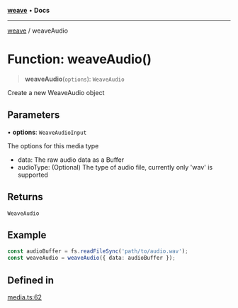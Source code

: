 [**weave**](../README.md) • **Docs**

***

[weave](../README.md) / weaveAudio

# Function: weaveAudio()

> **weaveAudio**(`options`): `WeaveAudio`

Create a new WeaveAudio object

## Parameters

• **options**: `WeaveAudioInput`

The options for this media type
   - data: The raw audio data as a Buffer
   - audioType: (Optional) The type of audio file, currently only 'wav' is supported

## Returns

`WeaveAudio`

## Example

```ts
const audioBuffer = fs.readFileSync('path/to/audio.wav');
const weaveAudio = weaveAudio({ data: audioBuffer });
```

## Defined in

[media.ts:62](https://github.com/wandb/weave/blob/e2313369cb35bc1b6f97c70539926dd951ead21e/sdks/node/src/media.ts#L62)
